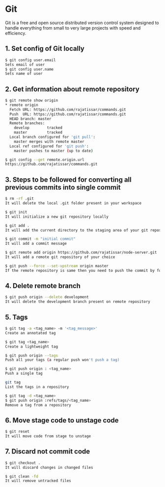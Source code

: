 # Git

Git is a free and open source distributed version control system designed to handle everything from small to very large projects with speed and efficiency.

## 1. Set config of Git locally

```BASH
$ git config user.email
Sets email of user
$ git config user.name
Sets name of user
```

## 2. Get information about remote repository

```BASH
$ git remote show origin
* remote origin
  Fetch URL: https://github.com/rajatissar/commands.git
  Push  URL: https://github.com/rajatissar/commands.git
  HEAD branch: master
  Remote branches:
    develop        tracked
    master         tracked
  Local branch configured for 'git pull':
    master merges with remote master
  Local ref configured for 'git push':
    master pushes to master (up to date)
```

```BASH
$ git config --get remote.origin.url
https://github.com/rajatissar/commands.git
```

## 3. Steps to be followed for converting all previous commits into single commit

```BASH
$ rm -rf .git
It will delete the local .git folder present in your workspace

$ git init
It will initialize a new git repository locally

$ git add .
It will add the current directory to the staging area of your git repository

$ git commit -m "initial commit"
It will add a commit message

$ git remote add origin https://github.com/rajatissar/node-server.git
It will add a remote git repository of your choice

$ git push --force --set-upstream origin master
If the remote repository is same then you need to push the commit by force
```

## 4. Delete remote branch

```BASH
$ git push origin --delete development
It will delete the development branch present on remote repository
```

## 5. Tags

```BASH
$ git tag -a <tag_name> -m '<tag_message>'
Create an annotated tag
```

```BASH
$ git tag <tag_name>
Create a lightweight tag
```

```BASH
$ git push origin --tags
Push all your tags (a regular push won't push a tag)
```

```BASH
$ git push origin : <tag_name>
Push a single tag
```

```BASH
git tag
List the tags in a repository
```

```BASH
$ git tag -d <tag_name>
$ git push origin :refs/tags/<tag_name>
Remove a tag from a repository
```

## 6. Move stage code to unstage code

```BASH
$ git reset
It will move code from stage to unstage
```

## 7. Discard not commit code

```BASH
$ git checkout .
It will discard changes in changed files
```

```BASH
$ git clean -fd
It will remove untracked files
```
